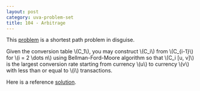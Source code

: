 ```yaml
---
layout: post
category: uva-problem-set
title: 104 - Arbitrage
---
```


This
[problem](http://uva.onlinejudge.org/index.php?option=com_onlinejudge&Itemid=8&page=show_problem&problem=40)
is a shortest path problem in disguise.

Given the conversion table \\(C_1\\), you may construct \\(C_i\\) from
\\(C_{i-1}\\) for \\(i = 2 \dots n\\) using Bellman-Ford-Moore algorithm so
that \\(C_i \[u, v\]\\) is the largest conversion rate starting from currency
\\(u\\) to currency \\(v\\) with less than or equal to \\(i\\) transactions.

Here is a reference
[solution](https://github.com/clchiou/uva-problem-set/blob/master/solved/104/104.cc).
